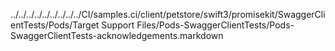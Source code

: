 ../../../../../../../../../CI/samples.ci/client/petstore/swift3/promisekit/SwaggerClientTests/Pods/Target Support Files/Pods-SwaggerClientTests/Pods-SwaggerClientTests-acknowledgements.markdown